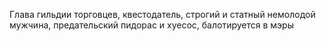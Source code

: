 Глава гильдии торговцев, квестодатель, строгий и статный немолодой мужчина, предательский пидорас и хуесос, балотируется в мэры